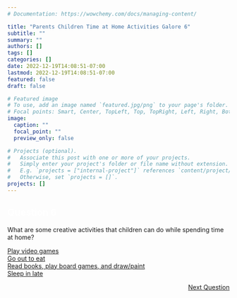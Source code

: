 ```yaml
---
# Documentation: https://wowchemy.com/docs/managing-content/

title: "Parents Children Time at Home Activities Galore 6"
subtitle: ""
summary: ""
authors: []
tags: []
categories: []
date: 2022-12-19T14:08:51-07:00
lastmod: 2022-12-19T14:08:51-07:00
featured: false
draft: false

# Featured image
# To use, add an image named `featured.jpg/png` to your page's folder.
# Focal points: Smart, Center, TopLeft, Top, TopRight, Left, Right, BottomLeft, Bottom, BottomRight.
image:
  caption: ""
  focal_point: ""
  preview_only: false

# Projects (optional).
#   Associate this post with one or more of your projects.
#   Simply enter your project's folder or file name without extension.
#   E.g. `projects = ["internal-project"]` references `content/project/deep-learning/index.md`.
#   Otherwise, set `projects = []`.
projects: []
---
```

<div class="quizbox">
<h2 style="color: #ffffff;">Question 6</h2>
<p>What are some creative activities that children can do while spending time at home?</p>

<div id="quizbox-question" class="quizbox-question" onclick="document.getElementById('hidden-answer').style.display='block';"><a href="#quizbox-question">Play video games</a></div>
<div id="quizbox-question" class="quizbox-question" onclick="document.getElementById('hidden-answer').style.display='block';"><a href="#quizbox-question">Go out to eat</a></div>
<div id="quizbox-question" class="quizbox-question-c" onclick="document.getElementById('hidden-answer').style.display='block';"><a href="#quizbox-question">Read books, play board games, and draw/paint</a></div>
<div id="quizbox-question" class="quizbox-question" onclick="document.getElementById('hidden-answer').style.display='block';"><a href="#quizbox-question">Sleep in late</a></div>

<div ID="hidden-answer" style="display:none;">The correct answer is Read books, play board games, and draw/paint. These activities help children learn new skills and can help improve their creativity.</div>

<p style="text-align: right;"><a href="/parents-children-time-at-home-activities-galore-6/" class="btn btn-primary btn-lg mb-md-1">Next Question <i class="fa-solid fa-arrow-right"></i></a></p>
</div>
